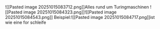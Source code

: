 ![[Pasted image 20251015083712.png]]Alles rund um Turingmaschinen
![[Pasted image 20251015084323.png]]![[Pasted image 20251015084543.png]]
Beispiel:![[Pasted image 20251015084717.png]]ist wie eine for schleife
